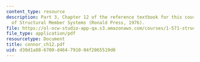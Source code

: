 ```yaml
---
content_type: resource
description: Part 3, Chapter 12 of the reference textbook for this course, Analysis
  of Structural Member Systems (Ronald Press, 1976).
file: https://ol-ocw-studio-app-qa.s3.amazonaws.com/courses/1-571-structural-analysis-and-control-spring-2004/d30d1a886700d464791004f2065519d0_connor_ch12.pdf
file_type: application/pdf
resourcetype: Document
title: connor_ch12.pdf
uid: d30d1a88-6700-d464-7910-04f2065519d0
---
```

